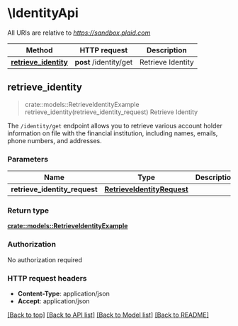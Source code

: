 # \IdentityApi

All URIs are relative to *https://sandbox.plaid.com*

Method | HTTP request | Description
------------- | ------------- | -------------
[**retrieve_identity**](IdentityApi.md#retrieve_identity) | **post** /identity/get | Retrieve Identity



## retrieve_identity

> crate::models::RetrieveIdentityExample retrieve_identity(retrieve_identity_request)
Retrieve Identity

The `/identity/get` endpoint allows you to retrieve various account holder information on file with the financial institution, including names, emails, phone numbers, and addresses.

### Parameters


Name | Type | Description  | Required | Notes
------------- | ------------- | ------------- | ------------- | -------------
**retrieve_identity_request** | [**RetrieveIdentityRequest**](RetrieveIdentityRequest.md) |  | [required] |

### Return type

[**crate::models::RetrieveIdentityExample**](RetrieveIdentityExample.md)

### Authorization

No authorization required

### HTTP request headers

- **Content-Type**: application/json
- **Accept**: application/json

[[Back to top]](#) [[Back to API list]](../README.md#documentation-for-api-endpoints) [[Back to Model list]](../README.md#documentation-for-models) [[Back to README]](../README.md)

